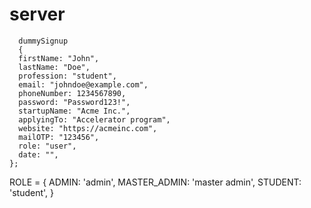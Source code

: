 # server

```
  dummySignup
  {
  firstName: "John",
  lastName: "Doe",
  profession: "student",
  email: "johndoe@example.com",
  phoneNumber: 1234567890,
  password: "Password123!",
  startupName: "Acme Inc.",
  applyingTo: "Accelerator program",
  website: "https://acmeinc.com",
  mailOTP: "123456",
  role: "user",
  date: "",
};
```
ROLE = {
  ADMIN: 'admin',
  MASTER_ADMIN: 'master admin',
  STUDENT: 'student',
}